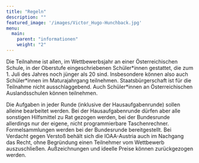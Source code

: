 ```yaml
---
title: "Regeln"
description: ""
featured_image: '/images/Victor_Hugo-Hunchback.jpg'
menu:
  main:
    parent: "informationen"
    weight: "2"
---
```


Die Teilnahme ist allen, im Wettbewerbsjahr an einer Österreichischen Schule, in der Oberstufe eingeschriebenen Schüler\*innen gestattet, die zum 1. Juli des Jahres noch jünger als 20 sind. Insbesondere können also auch Schüler\*innen im Maturajahrgang teilnehmen. Staatsbürgerschaft ist für die Teilnahme nicht ausschlaggebend. Auch Schüler\*innen an Österreichischen Auslandsschulen können teilnehmen.

Die Aufgaben in jeder Runde (inklusive der Hausaufgabenrunde) sollen alleine bearbeitet werden. Bei der Hausaufgabenrunde dürfen aber alle sonstigen Hilfsmittel zu Rat gezogen werden, bei der Bundesrunde allerdings nur der eigene, nicht programmierbare Taschenrechner. Formelsammlungen werden bei der Bundesrunde bereitgestellt. Bei Verdacht gegen Verstoß behält sich die IOAA-Austria auch im Nachgang das Recht, ohne Begründung einen Teilnehmer vom Wettbewerb auszuschließen. Außzeichnungen und ideelle Preise können zurückgezogen werden.

